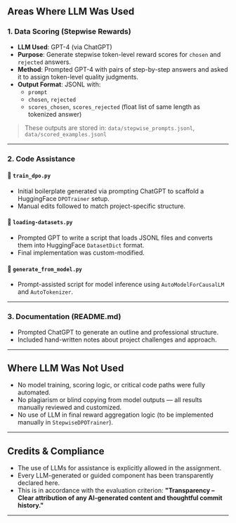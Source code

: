## Areas Where LLM Was Used

###  1. **Data Scoring (Stepwise Rewards)**

- **LLM Used**: GPT-4 (via ChatGPT)
- **Purpose**: Generate stepwise token-level reward scores for `chosen` and `rejected` answers.
- **Method**: Prompted GPT-4 with pairs of step-by-step answers and asked it to assign token-level quality judgments.
- **Output Format**: JSONL with:
  - `prompt`
  - `chosen`, `rejected`
  - `scores_chosen`, `scores_rejected` (float list of same length as tokenized answer)

>  These outputs are stored in: `data/stepwise_prompts.jsonl`, `data/scored_examples.jsonl`

---

### 2. **Code Assistance**

#### 🔹 `train_dpo.py`
- Initial boilerplate generated via prompting ChatGPT to scaffold a HuggingFace `DPOTrainer` setup.
- Manual edits followed to match project-specific structure.

#### 🔹 `loading-datasets.py`
- Prompted GPT to write a script that loads JSONL files and converts them into HuggingFace `DatasetDict` format.
- Final implementation was custom-modified.

#### 🔹 `generate_from_model.py`
- Prompt-assisted script for model inference using `AutoModelForCausalLM` and `AutoTokenizer`.

---

### 3. **Documentation (README.md)**

- Prompted ChatGPT to generate an outline and professional structure.
- Included hand-written notes about project challenges and approach.

---

## Where LLM Was Not Used

- No model training, scoring logic, or critical code paths were fully automated.
- No plagiarism or blind copying from model outputs — all results manually reviewed and customized.
- No use of LLM in final reward aggregation logic (to be implemented manually in `StepwiseDPOTrainer`).

---

## Credits & Compliance

- The use of LLMs for assistance is explicitly allowed in the assignment.
- Every LLM-generated or guided component has been transparently declared here.
- This is in accordance with the evaluation criterion: **"Transparency – Clear attribution of any AI-generated content and thoughtful commit history."**

---